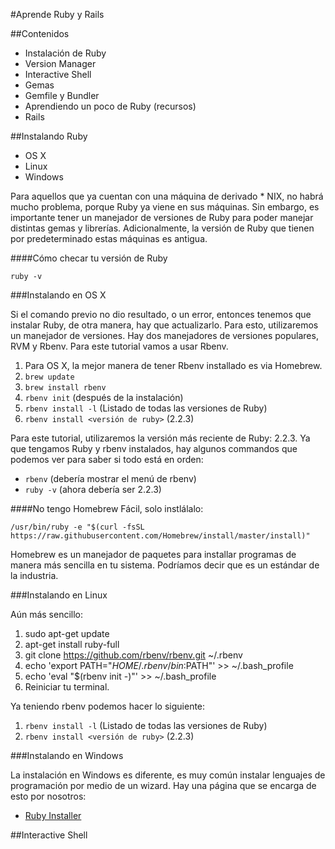 #Aprende Ruby y Rails

##Contenidos
  * Instalación de Ruby
  * Version Manager
  * Interactive Shell
  * Gemas
  * Gemfile y Bundler
  * Aprendiendo un poco de Ruby (recursos)
  * Rails

##Instalando Ruby
  * OS X
  * Linux
  * Windows

Para aquellos que ya cuentan con una máquina de derivado * NIX, no
habrá mucho problema, porque Ruby ya viene en sus máquinas. Sin
embargo, es importante tener un manejador de versiones de Ruby para
poder manejar distintas gemas y librerías. Adicionalmente, la versión de
Ruby que tienen por predeterminado estas máquinas es antigua.

####Cómo checar tu versión de Ruby

```console
ruby -v
```

###Instalando en OS X

Si el comando previo no dio resultado, o un error, entonces tenemos que
instalar Ruby, de otra manera, hay que actualizarlo. Para esto,
utilizaremos un manejador de versiones. Hay dos manejadores de versiones
populares, RVM y Rbenv. Para este tutorial vamos a usar Rbenv.

  1. Para OS X, la mejor manera de tener Rbenv installado es via Homebrew.
  2. ```brew update```
  3. ```brew install rbenv```
  4. ```rbenv init``` (después de la instalación)
  5. ```rbenv install -l``` (Listado de todas las versiones de Ruby)
  6. ```rbenv install <versión de ruby>``` (2.2.3)

Para este tutorial, utilizaremos la versión más reciente de Ruby: 2.2.3.
Ya que tengamos Ruby y rbenv instalados, hay algunos commandos que podemos ver para saber si todo está en orden:

* ```rbenv``` (debería mostrar el menú de rbenv)
* ```ruby -v``` (ahora debería ser 2.2.3)

####No tengo Homebrew
Fácil, solo instlálalo: 

```console 
/usr/bin/ruby -e "$(curl -fsSL https://raw.githubusercontent.com/Homebrew/install/master/install)"
```

Homebrew es un manejador de paquetes para installar programas de manera más sencilla en tu sistema. Podríamos decir que es un estándar de la industria.

###Instalando en Linux

Aún más sencillo:

1. sudo apt-get update
2. apt-get install ruby-full
3. git clone https://github.com/rbenv/rbenv.git ~/.rbenv
4. echo 'export PATH="$HOME/.rbenv/bin:$PATH"' >> ~/.bash_profile
5. echo 'eval "$(rbenv init -)"' >> ~/.bash_profile
6. Reiniciar tu terminal.

Ya teniendo rbenv podemos hacer lo siguiente:

1. ```rbenv install -l``` (Listado de todas las versiones de Ruby)
2. ```rbenv install <versión de ruby>``` (2.2.3)

###Instalando en Windows

La instalación en Windows es diferente, es muy común instalar lenguajes de programación por medio de un wizard. Hay una página que se encarga de esto por nosotros:

* [Ruby Installer](http://rubyinstaller.org/)


##Interactive Shell
